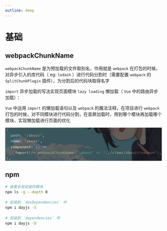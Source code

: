 ```yaml
---
outline: deep
---
```


# 基础

## webpackChunkName

`webpackChunkName` 是为预加载的文件取别名，作用就是 `webpack` 在打包的时候，对异步引入的库代码（ eg: `lodash` ）进行代码分割时（需要配置 `webpack` 的 `SplitChunkPlugin` 插件），为分割后的代码块取得名字

`import` 异步加载的写法实现页面模块 `lazy loading` 懒加载（ `Vue` 中的路由异步加载）：

`Vue` 中运用 `import` 的懒加载语句以及 `webpack` 的魔法注释，在项目进行 `webpack` 打包的时候，对不同模块进行代码分割，在首屏加载时，用到哪个模块再加载哪个模块，实现懒加载进行页面的优化

![webpackChunkName](./images/webpackChunkName.png)

## npm

```sh
# 查看全局安装的模块
npm ls -g --depth 0

# 安装到 `devDependencies` 中
npm i dayjs -S

# 安装到 `dependencies` 中
npm i dayjs -D
```
